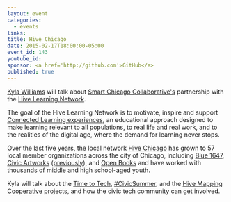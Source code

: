 ```yaml
---
layout: event
categories: 
  - events
links:
title: Hive Chicago
date: 2015-02-17T18:00:00-05:00
event_id: 143
youtube_id: 
sponsor: <a href='http://github.com'>GitHub</a>
published: true
---
```


[Kyla Williams](https://twitter.com/SmartChgoKyla) will talk about [Smart Chicago Collaborative's](http://www.smartchicagocollaborative.org/) partnership with the [Hive Learning Network](http://hivelearningnetworks.org/). 

The goal of the Hive Learning Network is to motivate, inspire and support [Connected Learning experiences](http://connectedlearning.tv/what-is-connected-learning), an educational approach designed to make learning relevant to all populations, to real life and real work, and to the realities of the digital age, where the demand for learning never stops.

Over the last five years, the local network [Hive Chicago](http://hivechicago.org/) has grown to 57 local member organizations across the city of Chicago, including [Blue 1647](http://www.blue1647.com/), [Civic Artworks](http://www.civicartworks.com/) ([previously](http://opengovhacknight.org/events/2014/05/13/civic-artworks.html)), and [Open Books](http://www.open-books.org/) and have worked with thousands of middle and high school-aged youth. 

Kyla will talk about the [Time to Tech](http://www.smartchicagocollaborative.org/work/education/time-to-tech/), [#CivicSummer](http://www.smartchicagocollaborative.org/work/education/civicsummer/), and the [Hive Mapping Cooperative](http://www.smartchicagocollaborative.org/work/education/hive-mapping-cooperative/) projects, and how the civic tech community can get involved.